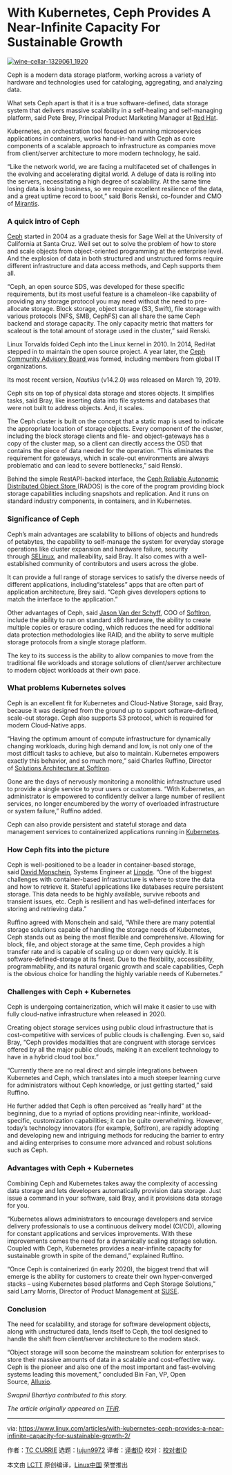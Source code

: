 [#]: collector: (lujun9972)
[#]: translator: ( )
[#]: reviewer: ( )
[#]: publisher: ( )
[#]: url: ( )
[#]: subject: (With Kubernetes, Ceph Provides A Near-Infinite Capacity For Sustainable Growth)
[#]: via: (https://www.linux.com/articles/with-kubernetes-ceph-provides-a-near-infinite-capacity-for-sustainable-growth-2/)
[#]: author: (TC CURRIE https://www.linux.com/author/tc_currie/)

With Kubernetes, Ceph Provides A Near-Infinite Capacity For Sustainable Growth
======

[![][1]][2]

Ceph is a modern data storage platform, working across a variety of hardware and technologies used for cataloging, aggregating, and analyzing data.

What sets Ceph apart is that it is a true software-defined, data storage system that delivers massive scalability in a self-healing and self-managing platform, said Pete Brey, Principal Product Marketing Manager at [Red Hat][3].

Kubernetes, an orchestration tool focused on running microservices applications in containers, works hand-in-hand with Ceph as core components of a scalable approach to infrastructure as companies move from client/server architecture to more modern technology, he said.

“Like the network world, we are facing a multifaceted set of challenges in the evolving and accelerating digital world. A deluge of data is rolling into the servers, necessitating a high degree of scalability. At the same time losing data is losing business, so we require excellent resilience of the data, and a great uptime record to boot,” said Boris Renski, co-founder and CMO of [Mirantis][4].

### A quick intro of Ceph

[Ceph][5] started in 2004 as a graduate thesis for Sage Weil at the University of California at Santa Cruz. Weil set out to solve the problem of how to store and scale objects from object-oriented programming at the enterprise level. And the explosion of data in both structured and unstructured forms require different infrastructure and data access methods, and Ceph supports them all.

“Ceph, an open source SDS, was developed for these specific requirements, but its most useful feature is a chameleon-like capability of providing any storage protocol you may need without the need to pre-allocate storage. Block storage, object storage (S3, Swift), file storage with various protocols (NFS, SMB, CephFS) can all share the same Ceph backend and storage capacity. The only capacity metric that matters for scaleout is the total amount of storage used in the cluster,” said Renski.

Linux Torvalds folded Ceph into the Linux kernel in 2010. In 2014, RedHat stepped in to maintain the open source project. A year later, the [Ceph Community Advisory Board ][6]was formed, including members from global IT organizations.

Its most recent version, _Nautilus_ (v14.2.0) was released on March 19, 2019.

Ceph sits on top of physical data storage and stores objects. It simplifies tasks, said Bray, like inserting data into file systems and databases that were not built to address objects. And, it scales.

The Ceph cluster is built on the concept that a static map is used to indicate the appropriate location of storage objects. Every component of the cluster, including the block storage clients and file- and object-gateways has a copy of the cluster map, so a client can directly access the OSD that contains the piece of data needed for the operation. “This eliminates the requirement for gateways, which in scale-out environments are always problematic and can lead to severe bottlenecks,” said Renski.

Behind the simple RestAPI-backed interface, the [Ceph Reliable Autonomic Distributed Object Store ][7](RADOS) is the core of the program providing block storage capabilities including snapshots and replication. And it runs on standard industry components, in containers, and in Kubernetes.

### Significance of Ceph

Ceph’s main advantages are scalability to billions of objects and hundreds of petabytes, the capability to self-manage the system for everyday storage operations like cluster expansion and hardware failure, security through [SELinux][8], and malleability, said Bray. It also comes with a well-established community of contributors and users across the globe.

It can provide a full range of storage services to satisfy the diverse needs of different applications, including“stateless” apps that are often part of application architecture, Brey said. “Ceph gives developers options to match the interface to the application.”

Other advantages of Ceph, said [Jason Van der Schyff][9], COO of [SoftIron][10], include the ability to run on standard x86 hardware, the ability to create multiple copies or erasure coding, which reduces the need for additional data protection methodologies like RAID, and the ability to serve multiple storage protocols from a single storage platform.

The key to its success is the ability to allow companies to move from the traditional file workloads and storage solutions of client/server architecture to modern object workloads at their own pace.

### What problems Kubernetes solves

Ceph is an excellent fit for Kubernetes and Cloud-Native Storage, said Bray, because it was designed from the ground up to support software-defined, scale-out storage. Ceph also supports S3 protocol, which is required for modern Cloud-Native apps.

“Having the optimum amount of compute infrastructure for dynamically changing workloads, during high demand and low, is not only one of the most difficult tasks to achieve, but also to maintain. Kubernetes empowers exactly this behavior, and so much more,” said Charles Ruffino, Director of [Solutions Architecture at SoftIron][11].

Gone are the days of nervously monitoring a monolithic infrastructure used to provide a single service to your users or customers. “With Kubernetes, an administrator is empowered to confidently deliver a large number of resilient services, no longer encumbered by the worry of overloaded infrastructure or system failure,” Ruffino added.

Ceph can also provide persistent and stateful storage and data management services to containerized applications running in [Kubernetes][12].

### How Ceph fits into the picture

Ceph is well-positioned to be a leader in container-based storage, said [David Monschein][13], Systems Engineer at [Linode][14]. “One of the biggest challenges with container-based infrastructure is where to store the data and how to retrieve it. Stateful applications like databases require persistent storage. This data needs to be highly available, survive reboots and transient issues, etc. Ceph is resilient and has well-defined interfaces for storing and retrieving data.”

Ruffino agreed with Monschein and said, “While there are many potential storage solutions capable of handling the storage needs of Kubernetes, Ceph stands out as being the most flexible and comprehensive. Allowing for block, file, and object storage at the same time, Ceph provides a high transfer rate and is capable of scaling up or down very quickly. It is software-defined-storage at its finest. Due to the flexibility, accessibility, programmability, and its natural organic growth and scale capabilities, Ceph is the obvious choice for handling the highly variable needs of Kubernetes.”

### Challenges with Ceph + Kubernetes

Ceph is undergoing containerization, which will make it easier to use with fully cloud-native infrastructure when released in 2020.

Creating object storage services using public cloud infrastructure that is cost-competitive with services of public clouds is challenging. Even so, said Bray, “Ceph provides modalities that are congruent with storage services offered by all the major public clouds, making it an excellent technology to have in a hybrid cloud tool box.”

“Currently there are no real direct and simple integrations between Kubernetes and Ceph, which translates into a much steeper learning curve for administrators without Ceph knowledge, or just getting started,” said Ruffino.

He further added that Ceph is often perceived as “really hard” at the beginning, due to a myriad of options providing near-infinite, workload-specific, customization capabilities; it can be quite overwhelming. However, today’s technology innovators (for example, SoftIron), are rapidly adopting and developing new and intriguing methods for reducing the barrier to entry and aiding enterprises to consume more advanced and robust solutions such as Ceph.

### Advantages with Ceph + Kubernetes

Combining Ceph and Kubernetes takes away the complexity of accessing data storage and lets developers automatically provision data storage. Just issue a command in your software, said Bray, and it provisions data storage for you.

“Kubernetes allows administrators to encourage developers and service delivery professionals to use a continuous delivery model (CI/CD), allowing for constant applications and services improvements. With these improvements comes the need for a dynamically scaling storage solution. Coupled with Ceph, Kubernetes provides a near-infinite capacity for sustainable growth in spite of the demand,” explained Ruffino.

“Once Ceph is containerized (in early 2020), the biggest trend that will emerge is the ability for customers to create their own hyper-converged stacks – using Kubernetes based platforms and Ceph Storage Solutions,” said Larry Morris, Director of Product Management at [SUSE][15].

### Conclusion

The need for scalability, and storage for software development objects, along with unstructured data, lends itself to Ceph, the tool designed to handle the shift from client/server architecture to the modern stack.

“Object storage will soon become the mainstream solution for enterprises to store their massive amounts of data in a scalable and cost-effective way. Ceph is the pioneer and also one of the most important and fast-evolving systems leading this movement,” concluded Bin Fan, VP, Open Source, [Alluxio][16].

_Swapnil Bhartiya contributed to this story._

_The article originally appeared on [TFiR][17]._

--------------------------------------------------------------------------------

via: https://www.linux.com/articles/with-kubernetes-ceph-provides-a-near-infinite-capacity-for-sustainable-growth-2/

作者：[TC CURRIE][a]
选题：[lujun9972][b]
译者：[译者ID](https://github.com/译者ID)
校对：[校对者ID](https://github.com/校对者ID)

本文由 [LCTT](https://github.com/LCTT/TranslateProject) 原创编译，[Linux中国](https://linux.cn/) 荣誉推出

[a]: https://www.linux.com/author/tc_currie/
[b]: https://github.com/lujun9972
[1]: https://www.linux.com/wp-content/uploads/2019/11/wine-cellar-1329061_1920-1068x534.jpg (wine-cellar-1329061_1920)
[2]: https://www.linux.com/wp-content/uploads/2019/11/wine-cellar-1329061_1920.jpg
[3]: https://www.redhat.com/en/blog/channel/red-hat-storage
[4]: https://www.mirantis.com/
[5]: https://ceph.io/
[6]: https://www.redhat.com/en/about/press-releases/ceph-community-forms-advisory-board-advance-software-defined-storage-innovation
[7]: https://www.oreilly.com/library/view/learning-ceph-/9781787127913/68e88b41-adc3-411a-828d-6c96ab0c5d7a.xhtml
[8]: https://selinuxproject.org/page/Main_Page
[9]: https://www.youtube.com/watch?v=b835sfk_By8
[10]: https://softiron.com/storage/
[11]: https://www.linkedin.com/in/charlescruffino/
[12]: https://kubernetes.io/
[13]: https://www.linkedin.com/in/monschein/
[14]: https://www.linode.com/2019/10/30/linode-object-storage-is-here/
[15]: https://www.suse.com/products/suse-enterprise-storage/
[16]: https://www.alluxio.io/
[17]: https://www.tfir.io/with-kubernetes-ceph-provides-a-near-infinite-capacity-for-sustainable-growth/
